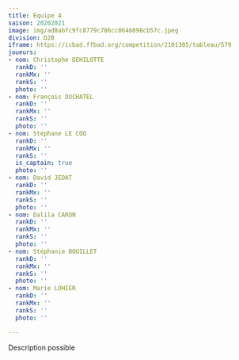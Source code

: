 ```yaml
---
title: Equipe 4
saison: 20202021
image: img/ad8abfc9fc8779c786cc0646098cb57c.jpeg
division: D2B
iframe: https://icbad.ffbad.org/competition/2101305/tableau/579
joueurs:
- nom: Christophe DEHILOTTE
  rankD: ''
  rankMx: ''
  rankS: ''
  photo: ''
- nom: François DUCHATEL
  rankD: ''
  rankMx: ''
  rankS: ''
  photo: ''
- nom: Stéphane LE COQ
  rankD: ''
  rankMx: ''
  rankS: ''
  is_captain: true
  photo: ''
- nom: David JEDAT
  rankD: ''
  rankMx: ''
  rankS: ''
  photo: ''
- nom: Dalila CARON
  rankD: ''
  rankMx: ''
  rankS: ''
  photo: ''
- nom: Stéphanie BOUILLET
  rankD: ''
  rankMx: ''
  rankS: ''
  photo: ''
- nom: Marie LOHIER
  rankD: ''
  rankMx: ''
  rankS: ''
  photo: ''

---
```

Description possible